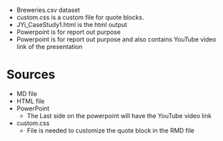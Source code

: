   * Breweries.csv dataset
  * custom.css is a custom file for quote blocks. 
  * JYi_CaseStudy1.html is the html output
  * Powerpoint is for report out purpose
  * Powerpoint is for report out purpose and also contains YouTube video link of the presentation
 # Sources

  * MD file
  * HTML file
  * PowerPoint
      - The Last side on the powerpoint will have the YouTube video link
  * custom.css 
      - File is needed to customize the quote block in the RMD file
